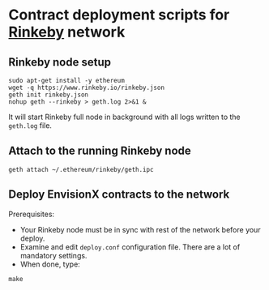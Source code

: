 # Contract deployment scripts for [Rinkeby](https://www.rinkeby.io/) network

## Rinkeby node setup

```
sudo apt-get install -y ethereum
wget -q https://www.rinkeby.io/rinkeby.json
geth init rinkeby.json
nohup geth --rinkeby > geth.log 2>&1 &
```

It will start Rinkeby full node in background with all logs written
to the ``geth.log`` file.

## Attach to the running Rinkeby node

```
geth attach ~/.ethereum/rinkeby/geth.ipc
```

## Deploy EnvisionX contracts to the network

Prerequisites:

* Your Rinkeby node must be in sync with rest of the network before
your deploy.
* Examine and edit ``deploy.conf`` configuration file. There are
a lot of mandatory settings.
* When done, type:

```
make
```
